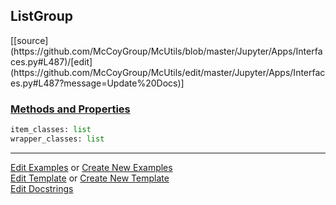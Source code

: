 ## <a id="McUtils.Jupyter.Apps.Interfaces.ListGroup">ListGroup</a> 
<div class="docs-source-link" markdown="1">
[[source](https://github.com/McCoyGroup/McUtils/blob/master/Jupyter/Apps/Interfaces.py#L487)/[edit](https://github.com/McCoyGroup/McUtils/edit/master/Jupyter/Apps/Interfaces.py#L487?message=Update%20Docs)]
</div>



<div class="collapsible-section">
 <div class="collapsible-section collapsible-section-header" markdown="1">
 
### <a class="collapse-link" data-toggle="collapse" href="#methods">Methods and Properties</a> <a class="float-right" data-toggle="collapse" href="#methods"><i class="fa fa-chevron-down"></i></a>

 </div>
 <div class="collapsible-section collapsible-section-body collapse" id="methods" markdown="1">

```python
item_classes: list
wrapper_classes: list
```


 </div>
</div>




___

[Edit Examples](https://github.com/McCoyGroup/McUtils/edit/gh-pages/ci/examples/McUtils/Jupyter/Apps/Interfaces/ListGroup.md) or 
[Create New Examples](https://github.com/McCoyGroup/McUtils/new/gh-pages/?filename=ci/examples/McUtils/Jupyter/Apps/Interfaces/ListGroup.md) <br/>
[Edit Template](https://github.com/McCoyGroup/McUtils/edit/gh-pages/ci/docs/McUtils/Jupyter/Apps/Interfaces/ListGroup.md) or 
[Create New Template](https://github.com/McCoyGroup/McUtils/new/gh-pages/?filename=ci/docs/templates/McUtils/Jupyter/Apps/Interfaces/ListGroup.md) <br/>
[Edit Docstrings](https://github.com/McCoyGroup/McUtils/edit/master/Jupyter/Apps/Interfaces.py#L487?message=Update%20Docs)
